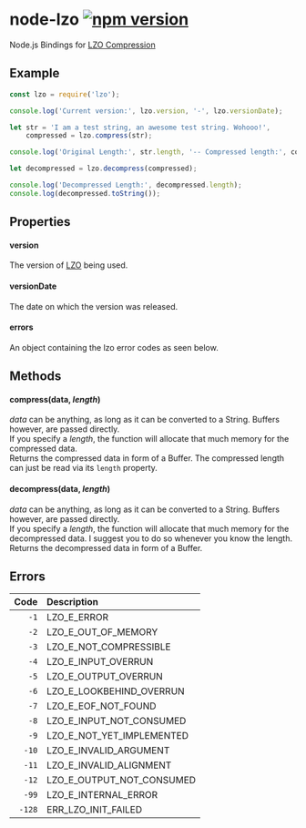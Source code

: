 # node-lzo [![npm version](https://badge.fury.io/js/lzo.svg)](https://badge.fury.io/js/lzo)
Node.js Bindings for [LZO Compression](http://www.oberhumer.com/opensource/lzo/)

## Example
```javascript
const lzo = require('lzo');

console.log('Current version:', lzo.version, '-', lzo.versionDate);

let str = 'I am a test string, an awesome test string. Wohooo!',
    compressed = lzo.compress(str);

console.log('Original Length:', str.length, '-- Compressed length:', compressed.length);

let decompressed = lzo.decompress(compressed);

console.log('Decompressed Length:', decompressed.length);
console.log(decompressed.toString());
```

## Properties
#### version
The version of [LZO](http://www.oberhumer.com/opensource/lzo/) being used.

#### versionDate
The date on which the version was released.

#### errors
An object containing the lzo error codes as seen below.


## Methods
#### compress(data, *length*)
*data* can be anything, as long as it can be converted to a String. Buffers however, are passed directly.  
If you specify a *length*, the function will allocate that much memory for the compressed data.  
Returns the compressed data in form of a Buffer. The compressed length can just be read via its `length` property.

#### decompress(data, *length*)
*data* can be anything, as long as it can be converted to a String. Buffers however, are passed directly.  
If you specify a *length*, the function will allocate that much memory for the decompressed data. I suggest you to do so whenever you know the length.  
Returns the decompressed data in form of a Buffer.

## Errors
Code | Description
-------------: | :------------- 
`-1` | LZO\_E\_ERROR
`-2` | LZO\_E\_OUT\_OF\_MEMORY
`-3` | LZO\_E\_NOT\_COMPRESSIBLE
`-4` | LZO\_E\_INPUT\_OVERRUN
`-5` | LZO\_E\_OUTPUT\_OVERRUN
`-6` | LZO\_E\_LOOKBEHIND_OVERRUN
`-7` | LZO\_E\_EOF\_NOT\_FOUND
`-8` | LZO\_E\_INPUT\_NOT\_CONSUMED
`-9` | LZO\_E\_NOT\_YET\_IMPLEMENTED
`-10` | LZO\_E\_INVALID\_ARGUMENT
`-11` | LZO\_E\_INVALID\_ALIGNMENT
`-12` | LZO\_E\_OUTPUT\_NOT\_CONSUMED
`-99` | LZO\_E\_INTERNAL\_ERROR
`-128` | ERR\_LZO\_INIT\_FAILED
